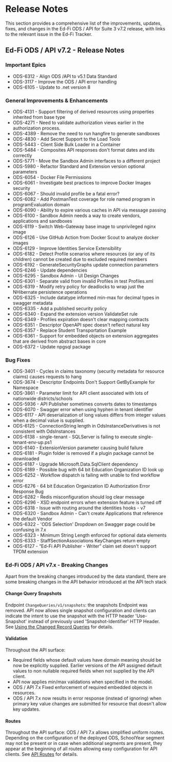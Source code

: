 # Release Notes

This section provides a comprehensive list of the improvements, updates, fixes,
and changes in the Ed-Fi ODS / API for Suite 3 v7.2 release, with links to the
relevant issue in the Ed-Fi Tracker.

## Ed-Fi ODS / API v7.2 - Release Notes

### Important Epics

* ODS-6312 - Align ODS /API to v5.1 Data Standard
* ODS-3117 - Improve the ODS / API error handling
* ODS-6105 - Update to .net version 8

### General Improvements & Enhancements

* ODS-4131 - Support filtering of derived resources using properties inherited
  from base type
* ODS-4271 - Need to validate authorization views earlier in the authorization
  process.
* ODS-4389 - Remove the need to run hangfire to generate sandboxes
* ODS-4830 - Add Secret Support to the Load Tools
* ODS-5443 - Client Side Bulk Loader in a Container
* ODS-5484 - Composites API responses don't format dates and ids correctly
* ODS-5771 - Move the Sandbox Admin interfaces to a different project
* ODS-5980 - Refactor Standard and Extension version optional parameters
* ODS-6054 - Docker File Permissions
* ODS-6061 - Investigate best practices to improve Docker Images security
* ODS-6067 - Should invalid profile be a fatal error?
* ODS-6082 - Add PostmanTest coverage for role named program in
  programEvaluation domain
* ODS-6090 - Ability to expire various caches in API via message passing
* ODS-6100 - Sandbox Admin needs a way to create vendors, applications and
  sandboxes
* ODS-6119 - Switch Web-Gateway base image to unprivileged nginx image
* ODS-6126 - Use GitHub Action from Docker Scout to analyze docker images
* ODS-6129 - Improve Identities Service Extensibility
* ODS-6182 - Detect Profile scenarios where resources (or any of its children)
  cannot be created due to excluded required members
* ODS-6192 - GenerateSecurityGraphs update connection parameters
* ODS-6246 - Update dependencies
* ODS-6295 - Sandbox Admin - UI Design Changes
* ODS-6301 - Separate valid from invalid Profiles in test Profiles.xml
* ODS-6319 - Modify retry policy for deadlocks to wrap just the NHibernate
  persistence operations
* ODS-6325 - Include datatype informed min-max for decimal types in swagger
  metadata
* ODS-6335 - Add a published security policy
* ODS-6340 - Expand the extension version ValidateSet rule
* ODS-6349 - Profiles expiration doesn't clear mapping contracts
* ODS-6351 - Descriptor OpenAPI spec doesn't reflect natural key
* ODS-6357 - Replace Student Transportation Example
* ODS-6361 - Support for embedded objects on extension aggregates that are
  derived from abstract bases in core
* ODS-6372 - Update npgsql package

### Bug Fixes

* ODS-3401 - Cycles in claims taxonomy (security metadata for resource claims)
  causes requests to hang
* ODS-3674 - Descriptor Endpoints Don't Support GetByExample for Namespace
* ODS-3861 - Parameter limit for API client associated with lots of nationwide
  districts/schools
* ODS-5936 - API Publisher sometimes converts dates to timestamps
* ODS-6070 - Swagger error when using hyphen in tenant identifier
* ODS-6117 - API deserialization of long values differs from integer values when
  a decimal value is supplied.
* ODS-6125 - ConnectionString length in OdsInstanceDerivatives is not consistent
  with OdsInstances
* ODS-6138 - single-tenant - SQLServer is failing to execute
  single-tenant-env-up.ps1
* ODS-6140 - ExtensionVersion parameter causing build failure
* ODS-6181 - Plugin folder is removed if a plugin package cannot be downloaded
* ODS-6187 - Upgrade Microsoft.Data.SqlClient dependency
* ODS-6189 - Possible bug with 64 bit Education Organization ID look up
* ODS-6252 - Workflow dispatch is failing with unable to find workflow error
* ODS-6276 - 64 bit Education Organization ID Authorization Error Response Bug
* ODS-6282 - Redis misconfiguration should log clear message
* ODS-6296 - XSD endpoint errors when extension feature is turned off
* ODS-6318 - Issue with routing around the identities hooks - v7
* ODS-6320 - Sandbox Admin - Can't create Applications that reference the
  default Vendor
* ODS-6322 - 'ODS Selection' Dropdown on Swagger page could be confusing in 7.x
* ODS-6323 - Minimum String Length enforced for optional data elements
* ODS-6333 - StaffSectionAssociations KeyChanges return empty
* ODS-6127 - “Ed-Fi API Publisher - Writer” claim set doesn't support TPDM
  extension

### Ed-Fi ODS / API v7.x - Breaking Changes

Apart from the breaking changes introduced by the data standard, there are some
breaking changes in the API behavior introduced at the API tech stack

#### Change Query Snapshots

Endpoint `ChangeQueries/v1/snapshots`: the snapshots Endpoint was removed. API
now allows single snapshot configuration and clients can indicate the intent to
use the snapshot with the HTTP header 'Use-Snapshot' instead of previously used
'Snapshot-Identifier' HTTP Header. See [Using the Changed Record
Queries](../client-developers-guide/using-the-changed-record-queries.md) for
details.

#### Validation

Throughout the API surface:

* Required fields whose default values have domain meaning should be now be
  explicitly supplied. Earlier versions of the API assigned default values to
  non nullable required fields when not supplied by the API client.
* API now applies min/max validations when specified in the model.
* ODS / API 7.x Fixed enforcement of required embedded objects in resources.
* ODS / API 7.x now results in error response (instead of ignoring) when primary
  key value changes are submitted for resource that doesn't allow key updates.

#### Routes

Throughout the API surface: ODS / API 7.x allows simplified uniform routes.
Depending on the configuration of the deployed ODS, SchoolYear segment may not
be present or in case when additional segments are present, they appear at the
beginning of all routes allowing easy configuration for API clients. See [API
Routes](../client-developers-guide/api-routes.md) for details.
